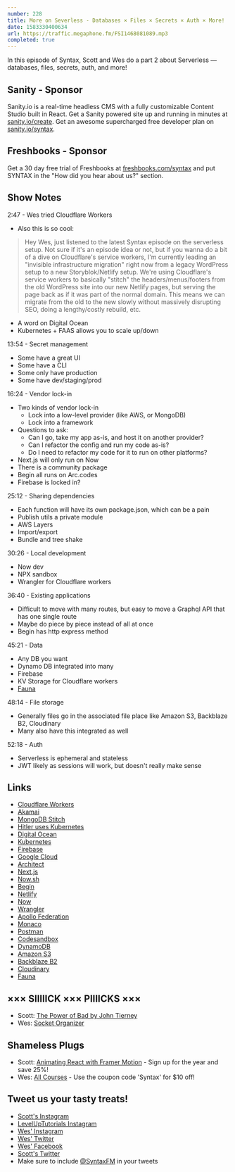 ```yaml
---
number: 228
title: More on Severless - Databases × Files × Secrets × Auth × More!
date: 1583330400634
url: https://traffic.megaphone.fm/FSI1468081089.mp3
completed: true
---
```


In this episode of Syntax, Scott and Wes do a part 2 about Serverless — databases, files, secrets, auth, and more!

## Sanity - Sponsor
Sanity.io is a real-time headless CMS with a fully customizable Content Studio built in React. Get a Sanity powered site up and running in minutes at [sanity.io/create](https://www.sanity.io/create). Get an awesome supercharged free developer plan on [sanity.io/syntax](https://www.sanity.io/syntax).

## Freshbooks - Sponsor
Get a 30 day free trial of Freshbooks at [freshbooks.com/syntax](https://freshbooks.com/syntax) and put SYNTAX in the "How did you hear about us?" section.

## Show Notes

2:47 - Wes tried Cloudflare Workers

* Also this is so cool:

> Hey Wes, just listened to the latest Syntax episode on the serverless setup. Not sure if it's an episode idea or not, but if you wanna do a bit of a dive on Cloudflare's service workers, I'm currently leading an "invisible infrastructure migration" right now from a legacy WordPress setup to a new Storyblok/Netlify setup. We're using Cloudflare's service workers to basically "stitch" the headers/menus/footers from the old WordPress site into our new Netlify pages, but serving the page back as if it was part of the normal domain. This means we can migrate from the old to the new slowly without massively disrupting SEO, doing a lengthy/costly rebuild, etc.

* A word on Digital Ocean
* Kubernetes + FAAS allows you to scale up/down

13:54 - Secret management

* Some have a great UI
* Some have a CLI
* Some only have production
* Some have dev/staging/prod

16:24 - Vendor lock-in

* Two kinds of vendor lock-in
  * Lock into a low-level provider (like AWS, or MongoDB)
  * Lock into a framework
* Questions to ask:
  * Can I go, take my app as-is, and host it on another provider?
  * Can I refactor the config and run my code as-is?
  * Do I need to refactor my code for it to run on other platforms?
* Next.js will only run on Now
* There is a community package
* Begin all runs on Arc.codes
* Firebase is locked in?

25:12 - Sharing dependencies

* Each function will have its own package.json, which can be a pain
* Publish utils a private module
* AWS Layers
* Import/export
* Bundle and tree shake

30:26 - Local development

* Now dev
* NPX sandbox
* Wrangler for Cloudflare workers

36:40 - Existing applications

* Difficult to move with many routes, but easy to move a Graphql API that has one single route
* Maybe do piece by piece instead of all at once
* Begin has http express method

45:21 - Data

* Any DB you want
* Dynamo DB integrated into many
* Firebase
* KV Storage for Cloudflare workers
* [Fauna](https://fauna.com/)

48:14 - File storage

* Generally files go in the associated file place like Amazon S3, Backblaze B2, Cloudinary
* Many also have this integrated as well

52:18 - Auth

* Serverless is ephemeral and stateless
* JWT likely as sessions will work, but doesn't really make sense

## Links
* [Cloudflare Workers](https://workers.cloudflare.com/)
* [Akamai](https://www.akamai.com/)
* [MongoDB Stitch](https://www.mongodb.com/cloud/stitch)
* [Hitler uses Kubernetes](http://youtube.com/watch?v=9wvEwPLcLcA)
* [Digital Ocean](https://www.digitalocean.com/)
* [Kubernetes](https://kubernetes.io/)
* [Firebase](https://firebase.google.com/)
* [Google Cloud](https://cloud.google.com/)
* [Architect](https://arc.codes/)
* [Next.js](https://nextjs.org/)
* [Now.sh](https://zeit.co/home)
* [Begin](https://begin.com/)
* [Netlify](https://www.netlify.com/)
* [Now](https://github.com/zeit/now)
* [Wrangler](https://github.com/cloudflare/wrangler)
* [Apollo Federation](https://www.apollographql.com/docs/apollo-server/federation/introduction/)
* [Monaco](https://microsoft.github.io/monaco-editor/)
* [Postman](https://www.postman.com/)
* [Codesandbox](https://codesandbox.io/)
* [DynamoDB](https://aws.amazon.com/dynamodb/)
* [Amazon S3](https://aws.amazon.com/s3/)
* [Backblaze B2](https://www.backblaze.com/b2/cloud-storage.html)
* [Cloudinary](https://cloudinary.com/)
* [Fauna](https://fauna.com/)

## ××× SIIIIICK ××× PIIIICKS ×××
* Scott: [The Power of Bad by John Tierney](https://www.amazon.com/Power-Bad-Negativity-Effect-Rules-ebook/dp/B07Q3NHPGZ)
* Wes: [Socket Organizer](https://amzn.to/2VhBbUt)

## Shameless Plugs
* Scott: [Animating React with Framer Motion](https://www.leveluptutorials.com/pro) - Sign up for the year and save 25%!
* Wes: [All Courses](https://wesbos.com/courses/) - Use the coupon code 'Syntax' for $10 off!

## Tweet us your tasty treats!
* [Scott's Instagram](https://www.instagram.com/stolinski/)
* [LevelUpTutorials Instagram](https://www.instagram.com/LevelUpTutorials/)
* [Wes' Instagram](https://www.instagram.com/wesbos/)
* [Wes' Twitter](https://twitter.com/wesbos)
* [Wes' Facebook](https://www.facebook.com/wesbos.developer)
* [Scott's Twitter](https://twitter.com/stolinski)
* Make sure to include [@SyntaxFM](https://twitter.com/SyntaxFM) in your tweets
